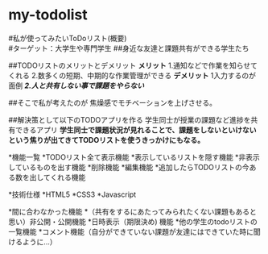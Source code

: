 # my-todolist
#私が使ってみたいToDoリスト(概要)  
#ターゲット：大学生や専門学生
##身近な友達と課題共有ができる学生たち

##TODOリストのメリットとデメリット
**メリット**
1.通知などで作業を知らせてくれる
2.数多くの短期、中期的な作業管理ができる
**デメリット**
1入力するのが面倒
***2.人と共有しない事で課題をやらない***

##そこで私が考えたのが
焦燥感でモチベーションを上げさせる。

##解決策として以下のTODOアプリを作る
学生同士が授業の課題など進捗を共有できるアプリ
**学生同士で課題状況が見れることで、課題をしないといけないという焦りが出てきてTODOリストを使うきっかけにもなる。**


*機能一覧
  *TODOリスト全て表示機能
  *表示しているリストを隠す機能
  *非表示しているものを出す機能
  *削除機能
  *編集機能
  *追加したらTODOリストの今ある数を出してくれる機能
  
*技術仕様
  *HTML5
  *CSS3
  *Javascript
  
*間に合わなかった機能
  *（共有をするにあたってみられたくない課題もあると思い）非公開・公開機能
  *日時表示（期限決め) 機能
  *他の学生のtodoリストの一覧機能
  *コメント機能（自分ができていない課題が友達にはできていた時に聞けるように...）







